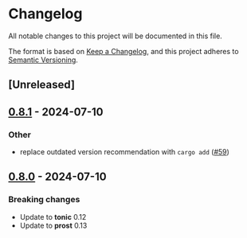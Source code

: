 # Changelog
All notable changes to this project will be documented in this file.

The format is based on [Keep a Changelog](https://keepachangelog.com/en/1.0.0/),
and this project adheres to [Semantic Versioning](https://semver.org/spec/v2.0.0.html).

## [Unreleased]

## [0.8.1](https://github.com/TrueLayer/ginepro/compare/ginepro-v0.8.0...ginepro-v0.8.1) - 2024-07-10

### Other
- replace outdated version recommendation with `cargo add` ([#59](https://github.com/TrueLayer/ginepro/pull/59))

## [0.8.0](https://github.com/TrueLayer/ginepro/compare/ginepro-v0.7.2...ginepro-v0.8.0) - 2024-07-10

### Breaking changes

* Update to **tonic** 0.12
* Update to **prost** 0.13
